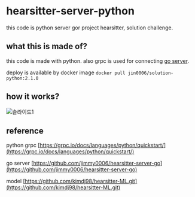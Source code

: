 # hearsitter-server-python

this code is python server gor project hearsitter, solution challenge.

## what this is made of?

this code is made with python.
also grpc is used for connecting [go server](https://github.com/jimmy0006/hearsitter-server-go).

deploy is available by docker image
```docker pull jin0006/solution-python:2.1.0```

## how it works?

![슬라이드1](https://user-images.githubusercontent.com/45549879/225945874-250d63cc-198e-4168-982f-ac4ab5d47274.PNG)

## reference

python grpc [https://grpc.io/docs/languages/python/quickstart/](https://grpc.io/docs/languages/python/quickstart/)

go server [https://github.com/jimmy0006/hearsitter-server-go](https://github.com/jimmy0006/hearsitter-server-go)

model [https://github.com/kimdj98/hearsitter-ML.git](https://github.com/kimdj98/hearsitter-ML.git)
